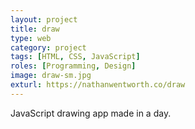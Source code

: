 ```yaml
---
layout: project
title: draw
type: web
category: project
tags: [HTML, CSS, JavaScript]
roles: [Programming, Design]
image: draw-sm.jpg
exturl: https://nathanwentworth.co/draw
---
```

JavaScript drawing app made in a day.